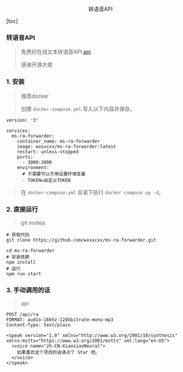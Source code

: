 <center>转语音API</center>







[toc]







### 转语音API

> 免费的在线文本转语音API  [api](https://github.com/wxxxcxx/ms-ra-forwarder)
>
> 感谢开源大佬









### 1. 安装

> 推荐docker

> 创建 `docker-compose.yml` 写入以下内容并保存。

```shell
version: '3'

services:
  ms-ra-forwarder:
    container_name: ms-ra-forwarder
    image: wxxxcxx/ms-ra-forwarder:latest
    restart: unless-stopped
    ports:
      - 3000:3000
    environment:
      # 不需要可以不用设置环境变量
      - TOKEN=自定义TOKEN
```

> 在 `docker-compose.yml` 目录下执行 `docker compose up -d`。



### 2. 直接运行

> git nodejs

```shell
# 获取代码
git clone https://github.com/wxxxcxx/ms-ra-forwarder.git

cd ms-ra-forwarder
# 安装依赖
npm install 
# 运行
npm run start
```







### 3. 手动调用的话

> api

```shell
POST /api/ra
FORMAT: audio-16khz-128kbitrate-mono-mp3
Content-Type: text/plain

<speak version="1.0" xmlns="http://www.w3.org/2001/10/synthesis" xmlns:mstts="https://www.w3.org/2001/mstts" xml:lang="en-US">
  <voice name="zh-CN-XiaoxiaoNeural">
    如果喜欢这个项目的话请点个 Star 吧。
  </voice>
</speak>
```





